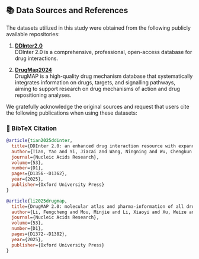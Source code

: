 ## 📚 Data Sources and References

The datasets utilized in this study were obtained from the following publicly available repositories:

1. **[DDInter2.0](https://ddinter2.scbdd.com/server/search/)**  
DDInter 2.0 is a comprehensive, professional, open-access database for drug interactions.

2. **[DrugMap2024](https://drugmap.idrblab.net/)**  
DrugMAP is a high-quality drug mechanism database that systematically integrates information on drugs, targets, and signalling pathways, aiming to support research on drug mechanisms of action and drug repositioning analyses.

We gratefully acknowledge the original sources and request that users cite the following publications when using these datasets:

### 🔖 BibTeX Citation

```bibtex
@article{tian2025ddinter,
  title={DDInter 2.0: an enhanced drug interaction resource with expanded data coverage, new interaction types, and improved user interface},
  author={Tian, Yao and Yi, Jiacai and Wang, Ningning and Wu, Chengkun and Peng, Jinfu and Liu, Shao and Yang, Guoping and Cao, Dongsheng},
  journal={Nucleic Acids Research},
  volume={53},
  number={D1},
  pages={D1356--D1362},
  year={2025},
  publisher={Oxford University Press}
}

@article{li2025drugmap,
  title={DrugMAP 2.0: molecular atlas and pharma-information of all drugs},
  author={Li, Fengcheng and Mou, Minjie and Li, Xiaoyi and Xu, Weize and Yin, Jiayi and Zhang, Yang and Zhu, Feng},
  journal={Nucleic Acids Research},
  volume={53},
  number={D1},
  pages={D1372--D1382},
  year={2025},
  publisher={Oxford University Press}
}
